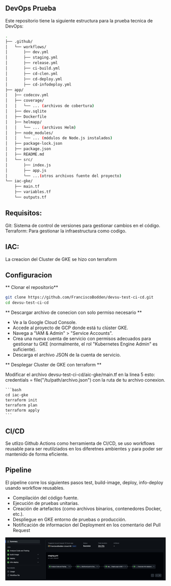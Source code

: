 ## DevOps Prueba 

Este repositorio tiene la siguiente estructura para la prueba tecnica de DevOps:

```bash
.
├── .github/
│   └── workflows/
│       ├── dev.yml
│       ├── staging.yml
│       ├── release.yml
│       ├── ci-build.yml
│       ├── cd-clen.yml
│       ├── cd-deploy.yml
│       ├── cd-infodeploy.yml
├── app/
│   ├── codecov.yml
│   ├── coverage/
│   │   └── ... (archivos de cobertura)
│   ├── dev.sqlite
│   ├── Dockerfile
│   ├── helmapp/
│   │   └── ... (archivos Helm)
│   ├── node_modules/
│   │   └── ... (módulos de Node.js instalados)
│   ├── package-lock.json
│   ├── package.json
│   ├── README.md
│   └── src/
│       ├── index.js
│       ├── app.js
│       └── ...(otros archivos fuente del proyecto)
└── iac-gke/
    ├── main.tf
    ├── variables.tf
    └── outputs.tf
```

## Requisitos:

Git: Sistema de control de versiones para gestionar cambios en el código.
Terraform: Para gestionar la infraestructura como codigo.



## IAC:

La creacion del Cluster de GKE se hizo con terraform

## Configuracion

** Clonar el repositorio**

   ```bash
   git clone https://github.com/FranciscoBodden/devsu-test-ci-cd.git
   cd devsu-test-ci-cd
   ```

** Descargar archivo de conecion con solo permiso necesario **

- Ve a la Google Cloud Console.
- Accede al proyecto de GCP donde está tu clúster GKE.
- Navega a "IAM & Admin" > "Service Accounts".
- Crea una nueva cuenta de servicio con permisos adecuados para gestionar tu GKE (normalmente, el rol "Kubernetes Engine Admin" es suficiente).
- Descarga el archivo JSON de la cuenta de servicio.

** Desplegar Cluster de GKE con terraform **

Modificar el archivo devsu-test-ci-cd/aic-gke/main.tf en la linea 5 esto:   credentials = file("/tu/path/archivo.json")  con la ruta de tu archivo conexion.

    ```bash
    cd iac-gke
    terraform init
    terraform plan
    terraform apply
    ```

## CI/CD

Se utlizo Github Actions como herramienta de CI/CD, se uso workflows reusable para ser reutilziados en los diferetnes ambientes y para poder ser mantenido de forma eficiente.

## Pipeline 

El pipeline corre los siguientes pasos test, build-image, deploy, info-deploy usando workflow reusables.

- Compilación del código fuente.
- Ejecución de pruebas unitarias.
- Creación de artefactos (como archivos binarios, contenedores Docker, etc.).
- Despliegue en GKE entorno de pruebas o producción.
- Notificación de informacion del Deployment en los comentario del Pull Request

[![Image](adjuntos/imagenes/pipeline.png "pipeline")](adjuntos/imagenes/pipeline.png)